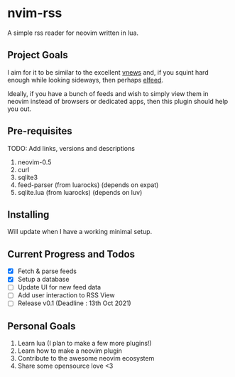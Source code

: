 # nvim-rss

A simple rss reader for neovim written in lua.

## Project Goals

I aim for it to be similar to the excellent [vnews](https://github.com/danchoi/vnews) and, if you squint hard enough while looking sideways, then perhaps [elfeed](https://github.com/skeeto/elfeed).

Ideally, if you have a bunch of feeds and wish to simply view them in neovim instead of browsers or dedicated apps, then this plugin should help you out.

## Pre-requisites

TODO: Add links, versions and descriptions

1. neovim-0.5
2. curl
3. sqlite3
4. feed-parser (from luarocks) (depends on expat)
5. sqlite.lua (from luarocks) (depends on luv)

## Installing

Will update when I have a working minimal setup.

## Current Progress and Todos

- [x] Fetch & parse feeds
- [x] Setup a database
- [ ] Update UI for new feed data
- [ ] Add user interaction to RSS View
- [ ] Release v0.1 (Deadline : 13th Oct 2021)

## Personal Goals 

1. Learn lua (I plan to make a few more plugins!)
2. Learn how to make a neovim plugin
3. Contribute to the awesome neovim ecosystem
4. Share some opensource love <3
